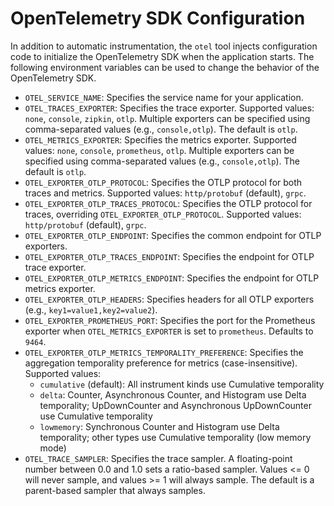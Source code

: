 # OpenTelemetry SDK Configuration

In addition to automatic instrumentation, the `otel` tool injects configuration code to initialize the OpenTelemetry SDK when the application starts. The following environment variables can be used to change the behavior of the OpenTelemetry SDK.

- `OTEL_SERVICE_NAME`: Specifies the service name for your application.
- `OTEL_TRACES_EXPORTER`: Specifies the trace exporter. Supported values: `none`, `console`, `zipkin`, `otlp`. Multiple exporters can be specified using comma-separated values (e.g., `console,otlp`). The default is `otlp`.
- `OTEL_METRICS_EXPORTER`: Specifies the metrics exporter. Supported values: `none`, `console`, `prometheus`, `otlp`. Multiple exporters can be specified using comma-separated values (e.g., `console,otlp`). The default is `otlp`.
- `OTEL_EXPORTER_OTLP_PROTOCOL`: Specifies the OTLP protocol for both traces and metrics. Supported values: `http/protobuf` (default), `grpc`.
- `OTEL_EXPORTER_OTLP_TRACES_PROTOCOL`: Specifies the OTLP protocol for traces, overriding `OTEL_EXPORTER_OTLP_PROTOCOL`. Supported values: `http/protobuf` (default), `grpc`.
- `OTEL_EXPORTER_OTLP_ENDPOINT`: Specifies the common endpoint for OTLP exporters.
- `OTEL_EXPORTER_OTLP_TRACES_ENDPOINT`: Specifies the endpoint for OTLP trace exporter.
- `OTEL_EXPORTER_OTLP_METRICS_ENDPOINT`: Specifies the endpoint for OTLP metrics exporter.
- `OTEL_EXPORTER_OTLP_HEADERS`: Specifies headers for all OTLP exporters (e.g., `key1=value1,key2=value2`).
- `OTEL_EXPORTER_PROMETHEUS_PORT`: Specifies the port for the Prometheus exporter when `OTEL_METRICS_EXPORTER` is set to `prometheus`. Defaults to `9464`.
- `OTEL_EXPORTER_OTLP_METRICS_TEMPORALITY_PREFERENCE`: Specifies the aggregation temporality preference for metrics (case-insensitive). Supported values:
  - `cumulative` (default): All instrument kinds use Cumulative temporality
  - `delta`: Counter, Asynchronous Counter, and Histogram use Delta temporality; UpDownCounter and Asynchronous UpDownCounter use Cumulative temporality
  - `lowmemory`: Synchronous Counter and Histogram use Delta temporality; other types use Cumulative temporality (low memory mode)
- `OTEL_TRACE_SAMPLER`: Specifies the trace sampler. A floating-point number between 0.0 and 1.0 sets a ratio-based sampler. Values <= 0 will never sample, and values >= 1 will always sample. The default is a parent-based sampler that always samples.
